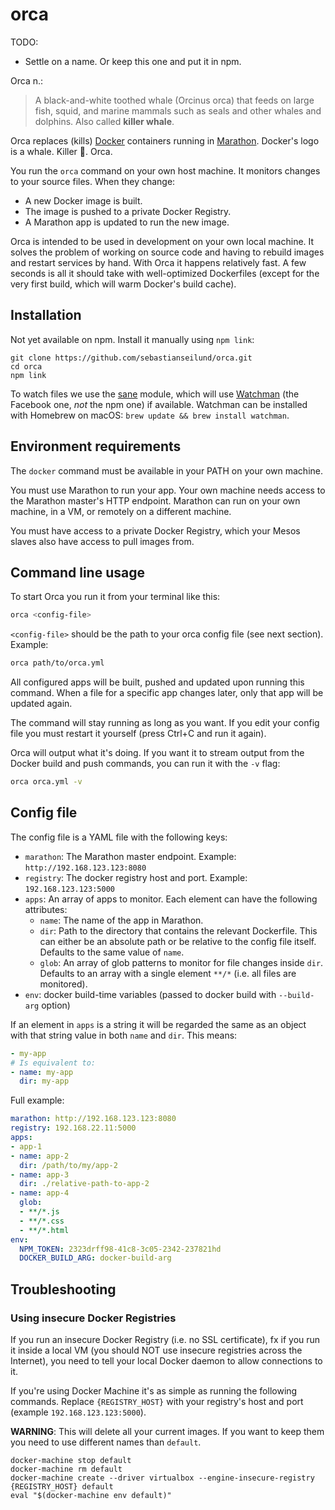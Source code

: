 # orca

TODO:

- Settle on a name. Or keep this one and put it in npm.

Orca n.:

> A black-and-white toothed whale (Orcinus orca) that feeds on large fish, squid, and marine mammals such as seals and other whales and dolphins. Also called **killer whale**.

Orca replaces (kills) [Docker](https://www.docker.com/) containers running in [Marathon](http://mesosphere.github.io/marathon/). Docker's logo is a whale. Killer :whale:. Orca.

You run the `orca` command on your own host machine. It monitors changes to your source files. When they change:

- A new Docker image is built.
- The image is pushed to a private Docker Registry.
- A Marathon app is updated to run the new image.

Orca is intended to be used in development on your own local machine. It solves the problem of working on source code and having to rebuild images and restart services by hand. With Orca it happens relatively fast. A few seconds is all it should take with well-optimized Dockerfiles (except for the very first build, which will warm Docker's build cache).


## Installation

Not yet available on npm. Install it manually using `npm link`:

```
git clone https://github.com/sebastianseilund/orca.git
cd orca
npm link
```

To watch files we use the [sane](https://www.npmjs.com/package/sane) module, which will use [Watchman](https://facebook.github.io/watchman/) (the Facebook one, _not_ the npm one) if available. Watchman can be installed with Homebrew on macOS: `brew update && brew install watchman`.


## Environment requirements

The `docker` command must be available in your PATH on your own machine.

You must use Marathon to run your app. Your own machine needs access to the Marathon master's HTTP endpoint. Marathon can run on your own machine, in a VM, or remotely on a different machine.

You must have access to a private Docker Registry, which your Mesos slaves also have access to pull images from.


## Command line usage

To start Orca you run it from your terminal like this:

```sh
orca <config-file>
```

`<config-file>` should be the path to your orca config file (see next section). Example:

```sh
orca path/to/orca.yml
```

All configured apps will be built, pushed and updated upon running this command. When a file for a specific app changes later, only that app will be updated again.

The command will stay running as long as you want. If you edit your config file you must restart it yourself (press Ctrl+C and run it again).

Orca will output what it's doing. If you want it to stream output from the Docker build and push commands, you can run it with the `-v` flag:

```sh
orca orca.yml -v
```


## Config file

The config file is a YAML file with the following keys:

- `marathon`: The Marathon master endpoint. Example: `http://192.168.123.123:8080`
- `registry`: The docker registry host and port. Example: `192.168.123.123:5000`
- `apps`: An array of apps to monitor. Each element can have the following attributes:
    - `name`: The name of the app in Marathon.
    - `dir`: Path to the directory that contains the relevant Dockerfile. This can either be an absolute path or be relative to the config file itself. Defaults to the same value of `name`.
    - `glob`: An array of glob patterns to monitor for file changes inside `dir`. Defaults to an array with a single element `**/*` (i.e. all files are monitored).
- `env`: docker build-time variables (passed to docker build with `--build-arg` option)

If an element in `apps` is a string it will be regarded the same as an object with that string value in both `name` and `dir`. This means:

```yaml
- my-app
# Is equivalent to:
- name: my-app
  dir: my-app
```

Full example:

```yaml
marathon: http://192.168.123.123:8080
registry: 192.168.22.11:5000
apps:
- app-1
- name: app-2
  dir: /path/to/my/app-2
- name: app-3
  dir: ./relative-path-to-app-2
- name: app-4
  glob:
  - **/*.js
  - **/*.css
  - **/*.html
env:
  NPM_TOKEN: 2323drff98-41c8-3c05-2342-237821hd
  DOCKER_BUILD_ARG: docker-build-arg
```


## Troubleshooting

### Using insecure Docker Registries

If you run an insecure Docker Registry (i.e. no SSL certificate), fx if you run it inside a local VM (you should NOT use insecure registries across the Internet), you need to tell your local Docker daemon to allow connections to it.

If you're using Docker Machine it's as simple as running the following commands. Replace `{REGISTRY_HOST}` with your registry's host and port (example `192.168.123.123:5000`).

**WARNING**: This will delete all your current images. If you want to keep them you need to use different names than `default`.

```
docker-machine stop default
docker-machine rm default
docker-machine create --driver virtualbox --engine-insecure-registry {REGISTRY_HOST} default
eval "$(docker-machine env default)"
```
